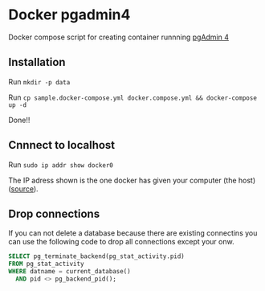 # Docker pgadmin4

Docker compose script for creating container runnning 
[pgAdmin 4](https://www.pgadmin.org/docs4/1.x/index.html)

## Installation

Run `mkdir -p data`

Run `cp sample.docker-compose.yml docker.compose.yml && docker-compose up -d`

Done!!

## Cnnnect to localhost

Run `sudo ip addr show docker0`

The IP adress shown is the one docker has given your computer (the host)
([source](http://stackoverflow.com/questions/24319662/from-inside-of-a-docker-container-how-do-i-connect-to-the-localhost-of-the-mach)).

## Drop connections 
If you can not delete a database because there are existing connectins you can use the following
code to drop all connections except your onw. 
```sql
SELECT pg_terminate_backend(pg_stat_activity.pid)
FROM pg_stat_activity
WHERE datname = current_database()
  AND pid <> pg_backend_pid();
```
